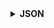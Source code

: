 <details>
  <summary><strong> JSON </strong></summary>
  
JSON là viết tắt của "JavaScript Object Notation" (Ghi chú về Đối tượng JavaScript). Đây là **một định dạng truyền tải dữ liệu** phổ biến trong lập trình và giao tiếp giữa các máy chủ và trình duyệt web, cũng như giữa các hệ thống khác nhau.
  
JSON được thiết kế để dễ đọc và dễ viết cho con người, cũng như dễ dàng để phân tích và tạo ra cho máy tính. Nó sử dụng một cú pháp nhẹ dựa trên cặp key - value, tương tự như các đối tượng và mảng trong JavaScript. 
  
Mỗi **đối tượng** JSON bao gồm một tập hợp các cặp **"key" và "value"**, trong khi mỗi mảng **JSON** là một **tập hợp các giá trị**.

Ví dụ một object (đối tượng)
```c
{ 
  "name": "John Doe",
  "age": 30,
  "city": "New York",
  "isStudent": false,
  "grades": [85, 90, 78]
}
```

<details>
<summary><strong> Các thao tác của JSON </strong></summary>
  
<details>
<summary><strong> Các kiểu dữ liệu của JSON </strong></summary>

```c
typedef enum {
JSON_NULL,
JSON_BOOLEAN,
JSON_NUMBER,
JSON_STRING,
JSON_ARRAY,
JSON_OBJECT
} JsonType;
```
    
  Trong JSON có thể chứa nhiều kiểu dữ liệu như **null, boolean, number, string, array, object** nên ta sử dụng enum để **tạo danh sách các kiểu dữ liệu nhằm phân loại và xử lý dữ liệu đúng cách** trong quá trình phân tích cú pháp (parse) hoặc truy xuất giá trị.

```c
typedef struct JsonValue {
    JsonType type;
    union {
        int boolean;
        double number;
        char *string;
        struct {
            struct JsonValue *values;
            size_t count;
        } array;
        struct {
            char **keys;
            struct JsonValue *values;
            size_t count;
        } object;
    } value;
} JsonValue;
```

Cấu trúc `JsonValue` sử dụng **struct** kết hợp với **union** để lưu trữ các **kiểu dữ liệu khác nhau trong cùng một vùng nhớ**, giúp tiết kiệm bộ nhớ. Biến `type` có kiểu `JsonType` dùng để xác định kiểu dữ liệu mà `value` đang lưu trữ.

Đối với **kiểu mảng** (`JSON_ARRAY`), các phần tử được lưu trong một mảng các `JsonValue`, cho phép mỗi phần tử có thể mang **kiểu dữ liệu khác nhau** (không giống như mảng thông thường chỉ chứa một kiểu dữ liệu cố định). Biến `count` lưu số lượng phần tử trong mảng.

Đối với **kiểu đối tượng** (`JSON_OBJECT`), dữ liệu được lưu dưới dạng các cặp key–value:

 +   `keys` là mảng các chuỗi ký tự (`char **`), luôn là kiểu chuỗi (string),

 +   `values` là mảng các `JsonValue`, cho phép lưu trữ các kiểu dữ liệu khác nhau cho từng key,

 +   `count` là số lượng cặp key–value trong đối tượng.

</details>






<details>
<summary><strong> Hàm bỏ qua khoảng trắng </strong></summary>

```c
static void skip_whitespace(const char **json) {
    while (isspace(**json)) {
        (*json)++;
    }
}
```

Hàm `skip_whitespace` dùng để bỏ qua các ký tự **khoảng trắng (whitespace)** trong chuỗi JSON đầu vào.
+ Tham số `const char **json` là con trỏ đến chuỗi JSON cần phân tích, cho phép hàm thay đổi vị trí con trỏ gốc từ hàm gọi.
+ Trong vòng lặp `while`, hàm `isspace(**json)` kiểm tra ký tự hiện tại có phải là ký tự trắng như `' '`, `'\t'`, `'\n'`, `'\r'` hay không.
+ Nếu có, con trỏ chuỗi sẽ được tăng lên `(*json)++`, tức là tiến sang ký tự kế tiếp.
+ Vòng lặp tiếp tục cho đến khi gặp ký tự không phải khoảng trắng, giúp loại bỏ tất cả ký tự trắng ở đầu chuỗi.
  
</details>


  



<details>
<summary><strong> Hàm phân tích NULL </strong></summary>

```c
JsonValue *parse_null(const char **json) {
    skip_whitespace(json);
    if (strncmp(*json, "null", 4) == 0) {
        JsonValue *value = (JsonValue *) malloc(sizeof(JsonValue));
        value->type = JSON_NULL;
        *json += 4;
        return value;
    }
    return NULL;
}
```

Hàm `parse_null` dùng để phân tích và xử lý giá trị null trong chuỗi JSON.

1.  `skip_whitespace(json)`: Gọi hàm phụ để bỏ qua các ký tự khoảng trắng ở đầu chuỗi, đảm bảo con trỏ trỏ đúng vào phần dữ liệu có ý nghĩa.
2.  `strncmp(*json, "null", 4) == 0`: So sánh 4 ký tự đầu tiên của chuỗi hiện tại với chuỗi "null". Nếu khớp, tức là gặp giá trị null trong JSON.
+  Khi đó khởi tạo đối tượng `JsonValue`, cấp phát bộ nhớ cho một `JsonValue` mới
+  Gán kiểu dữ liệu là `JSON_NULL`.
+  Sau đó di chuyển con trỏ chuỗi `*json` tiến 4 ký tự (bỏ qua chữ `"null"`).
+  Trả về đối tượng `JsonValue` đã khởi tạo.
3.  Nếu không khớp `"null"`, hàm trả về **NULL**, tức là không phải giá trị `null` hợp lệ tại vị trí đó.

</details>



<details>
<summary><strong> Hàm phân tích boolean </strong></summary>

```c
JsonValue *parse_boolean(const char **json) {
    skip_whitespace(json);
    JsonValue *value = (JsonValue *) malloc(sizeof(JsonValue));
    if (strncmp(*json, "true", 4) == 0) {
        value->type = JSON_BOOLEAN;
        value->value.boolean = true;
        *json += 4;
    } else if (strncmp(*json, "false", 5) == 0) {
        value->type = JSON_BOOLEAN;
        value->value.boolean = false;
        *json += 5;
    } else {
        free(value);
        return NULL;
    }
    return value;
}
```

Hàm `parse_boolean` dùng để phân tích và xử lý giá trị `boolean` (`true` hoặc `false`) trong chuỗi JSON.

1.  `skip_whitespace(json)`: Gọi hàm phụ để bỏ qua các ký tự khoảng trắng ở đầu chuỗi, đảm bảo con trỏ trỏ đúng vào phần dữ liệu có ý nghĩa.
2.   Cấp phát bộ nhớ cho `JsonValue` mới để lưu trữ giá trị boolean.
3.  So sánh với `"true"`, nếu chuỗi bắt đầu bằng `"true"`, gán type là `JSON_BOOLEAN` và `value.boolean = true`. Dịch con trỏ `*json` thêm 4 ký tự để vượt qua `"true"`.
4.  So sánh với `"false"`, nếu chuỗi bắt đầu bằng `"false"`, gán type là `JSON_BOOLEAN` và `value.boolean = false`. Dịch con trỏ JSON thêm 5 ký tự để vượt qua "false".
5.  Nếu không phải `"true"` hay `"false"` thì giải phóng bộ nhớ đã cấp phát và trả về `NULL` để báo lỗi phân tích cú pháp.
6.  Trả về con trỏ `JsonValue` đã được phân tích thành công.

</details>



<details>
<summary><strong> Hàm phân tích số liệu </strong></summary>

```c
JsonValue *parse_number(const char **json) {
    skip_whitespace(json);
    char *end;


    double num = strtod(*json, &end);
    if (end != *json) {
        JsonValue *value = (JsonValue *) malloc(sizeof(JsonValue));
        value->type = JSON_NUMBER;
        value->value.number = num;
        *json = end;
        return value;
    }
    return NULL;
}
```

Hàm `parse_number` dùng để **phân tích và xử lý số** trong chuỗi JSON, bao gồm số nguyên, số thực, và số mũ
1.  `skip_whitespace(json)`: Gọi hàm phụ để bỏ qua các ký tự khoảng trắng ở đầu chuỗi, đảm bảo con trỏ trỏ đúng vào phần dữ liệu có ý nghĩa.
2.  `strtod` chuyển đổi chuỗi thành số thực (`double`) và lưu địa chỉ ký tự kế tiếp không phải là phần của số vào `end`.
3.  `end != *json`

</details>



<details>
<summary><strong> 000 </strong></summary>


</details>





</details>

</details>
